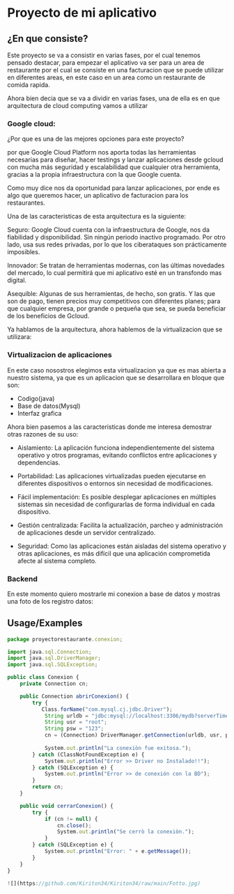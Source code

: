 
# Proyecto de mi aplicativo


## ¿En que consiste?

Este proyecto se va a consistir en varias fases, por el cual 
tenemos pensado destacar, para empezar el aplicativo va ser 
para un area de restaurante por el cual se consiste en una 
facturacion que se puede utilizar en diferentes areas, en este caso en un area como un restaurante de comida rapida.


Ahora bien decia que se va a dividir en varias fases, una de ella es en que arquitectura de cloud computing vamos a utilizar 


### Google cloud:
¿Por que es una de las mejores opciones para este proyecto?

por que Google Cloud Platform nos aporta todas las herramientas necesarias para diseñar, hacer testings y lanzar aplicaciones desde gcloud con mucha más seguridad y escalabilidad que cualquier otra herramienta, gracias a la propia infraestructura con la que Google cuenta.

Como muy dice nos da oportunidad para lanzar aplicaciones, por ende es algo que queremos hacer, un aplicativo de facturacion para los restaurantes.

Una de las caracteristicas de esta arquitectura es la siguiente:

Seguro: Google Cloud  cuenta con la infraestructura de Google, nos da fiabilidad y disponibilidad. Sin ningún periodo inactivo programado. Por otro lado, usa sus redes privadas, por lo que los ciberataques son prácticamente imposibles.

Innovador: Se tratan de herramientas modernas, con las últimas novedades del mercado, lo cual permitirá que mi aplicativo esté en un transfondo mas  digital.

Asequible: Algunas de sus herramientas, de hecho, son gratis. Y las que son de pago, tienen precios muy competitivos con diferentes planes; para que cualquier empresa, por grande o pequeña que sea, se pueda beneficiar de los beneficios de Gcloud.


Ya hablamos de la arquitectura, ahora hablemos de la virtualizacion que se utilizara:

### Virtualizacion de aplicaciones

En este caso nosostros elegimos esta virtualizacion ya que es mas abierta a nuestro sistema, ya que es un aplicacion que se desarrollara en bloque que son: 

- Codigo(java)
- Base de datos(Mysql)
- Interfaz grafica

Ahora bien pasemos a las caracteristicas donde me interesa demostrar otras razones de su uso:

- Aislamiento: La aplicación funciona independientemente del sistema operativo y otros programas, evitando conflictos entre aplicaciones y dependencias.

- Portabilidad: Las aplicaciones virtualizadas pueden ejecutarse en diferentes dispositivos o entornos sin necesidad de modificaciones.

- Fácil implementación: Es posible desplegar aplicaciones en múltiples sistemas sin necesidad de configurarlas de forma individual en cada dispositivo.

- Gestión centralizada: Facilita la actualización, parcheo y administración de aplicaciones desde un servidor centralizado.

- Seguridad: Como las aplicaciones están aisladas del sistema operativo y otras aplicaciones, es más difícil que una aplicación comprometida afecte al sistema completo.

### Backend

En este momento quiero mostrarle mi conexion a base de datos y mostras una foto de los registro datos:









## Usage/Examples

```javascript
package proyectorestaurante.conexion;

import java.sql.Connection;
import java.sql.DriverManager;
import java.sql.SQLException;

public class Conexion {
    private Connection cn;

    public Connection abrirConexion() {
        try {
           Class.forName("com.mysql.cj.jdbc.Driver");
            String urldb = "jdbc:mysql://localhost:3306/mydb?serverTimezone=UTC";
            String usr = "root";
            String psw = "123";
            cn = (Connection) DriverManager.getConnection(urldb, usr, psw);
            
            System.out.println("La conexiòn fue exitosa.");
        } catch (ClassNotFoundException e) {
            System.out.println("Error >> Driver no Instalado!!");
        } catch (SQLException e) {
            System.out.println("Error >> de conexión con la BD");
        }
        return cn;
    }

    public void cerrarConexion() {
        try {
            if (cn != null) {
                cn.close();
                System.out.println("Se cerrò la conexiòn.");
            }
        } catch (SQLException e) {
            System.out.println("Error: " + e.getMessage());
        }
    }
}

![](https://github.com/Kiriton34/Kiriton34/raw/main/Fotto.jpg)





